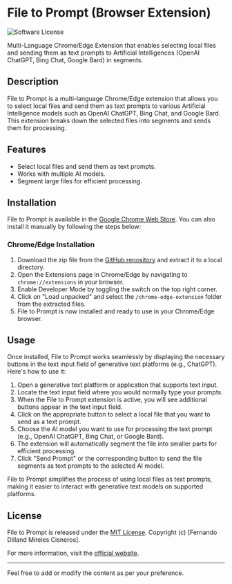 # File to Prompt (Browser Extension)

![Software License](https://img.shields.io/badge/license-MIT-brightgreen.svg)

Multi-Language Chrome/Edge Extension that enables selecting local files and sending them as text prompts to Artificial Intelligences (OpenAI ChatGPT, Bing Chat, Google Bard) in segments.

## Description

File to Prompt is a multi-language Chrome/Edge extension that allows you to select local files and send them as text prompts to various Artificial Intelligence models such as OpenAI ChatGPT, Bing Chat, and Google Bard. This extension breaks down the selected files into segments and sends them for processing.

## Features

- Select local files and send them as text prompts.
- Works with multiple AI models.
- Segment large files for efficient processing.

## Installation

File to Prompt is available in the [Google Chrome Web Store](https://chrome.google.com/webstore/detail/file-to-prompt-for-chatgp/hmhjddciebeidnliblcaonmdlknagjim). You can also install it manually by following the steps below:

### Chrome/Edge Installation

1. Download the zip file from the [GitHub repository](https://github.com/fernandodilland/file-to-prompt/) and extract it to a local directory.
2. Open the Extensions page in Chrome/Edge by navigating to `chrome://extensions` in your browser.
3. Enable Developer Mode by toggling the switch on the top right corner.
4. Click on "Load unpacked" and select the `/chrome-edge-extension` folder from the extracted files.
5. File to Prompt is now installed and ready to use in your Chrome/Edge browser.

## Usage

Once installed, File to Prompt works seamlessly by displaying the necessary buttons in the text input field of generative text platforms (e.g., ChatGPT). Here's how to use it:

1. Open a generative text platform or application that supports text input.
2. Locate the text input field where you would normally type your prompts.
3. When the File to Prompt extension is active, you will see additional buttons appear in the text input field.
4. Click on the appropriate button to select a local file that you want to send as a text prompt.
5. Choose the AI model you want to use for processing the text prompt (e.g., OpenAI ChatGPT, Bing Chat, or Google Bard).
6. The extension will automatically segment the file into smaller parts for efficient processing.
7. Click "Send Prompt" or the corresponding button to send the file segments as text prompts to the selected AI model.

File to Prompt simplifies the process of using local files as text prompts, making it easier to interact with generative text models on supported platforms.

## License

File to Prompt is released under the [MIT License](LICENSE). Copyright (c) [Fernando Dilland Mireles Cisneros].

For more information, visit the [official website](https://filetoprompt.com/).

---

Feel free to add or modify the content as per your preference.
